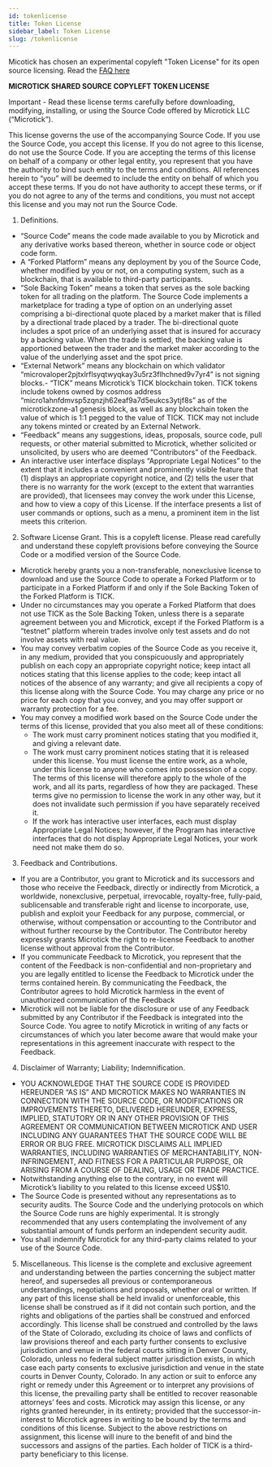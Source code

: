 ```yaml
---
id: tokenlicense
title: Token License
sidebar_label: Token License
slug: /tokenlicense
---
```


Micotick has chosen an experimental copyleft "Token License" for its open source licensing. Read the [FAQ here](license)

**MICROTICK SHARED SOURCE COPYLEFT TOKEN LICENSE**

Important - Read these license terms carefully before downloading, modifying, installing, or using the Source Code offered by Microtick LLC (“Microtick”).  


This license governs the use of the accompanying Source Code. If you use the Source Code, you accept this license. If you do not agree to this license, do not use the Source Code. If you are accepting the terms of this license on behalf of a company or other legal entity, you represent that you have the authority to bind such entity to the terms and conditions. All references herein to “you” will be deemed to include the entity on behalf of which you accept these terms. If you do not have authority to accept these terms, or if you do not agree to any of the terms and conditions, you must not accept this license and you may not run the Source Code.


1. Definitions.
- “Source Code” means the code made available to you by Microtick and any derivative works based thereon, whether in source code or object code form.
- A “Forked Platform” means any deployment by you of the Source Code, whether modified by you or not, on a computing system, such as a blockchain, that is available to third-party participants. 
- “Sole Backing Token” means a token that serves as the sole backing token for all trading  on the platform. The Source Code implements a marketplace for trading a type of option on an underlying asset comprising a bi-directional quote placed by a market maker that is filled by a directional trade placed by a trader. The bi-directional quote includes a spot price of an underlying asset that is insured for accuracy by a backing value. When the trade is settled, the backing value is apportioned between the trader and the market maker according to the value of the underlying asset and the spot price.
- “External Network” means any blockchain on which validator “microvaloper2pjtxlrflsyqtwyqkay3u5rz3flhchned9v7yr4” is not signing blocks.- “TICK” means Microtick’s TICK blockchain token. TICK tokens include tokens owned by cosmos address “micro1ahnfdmvsp5zqnzjh62eaf9a7d5eukcs3ytjf8s” as of the microtickzone-a1 genesis block, as well as any blockchain token the value of which is 1:1 pegged to the value of TICK. TICK may not include any tokens minted or created by an External Network.
- “Feedback” means any suggestions, ideas, proposals, source code, pull requests, or other material submitted to Microtick, whether solicited or unsolicited, by users who are deemed “Contributors” of the Feedback.
- An interactive user interface displays “Appropriate Legal Notices” to the extent that it includes a convenient and prominently visible feature that (1) displays an appropriate copyright notice, and (2) tells the user that there is no warranty for the work (except to the extent that warranties are provided), that licensees may convey the work under this License, and how to view a copy of this License. If the interface presents a list of user commands or options, such as a menu, a prominent item in the list meets this criterion.


2. Software License Grant. This is a copyleft license. Please read carefully and understand these copyleft provisions before conveying the Source Code or a modified version of the Source Code.
- Microtick hereby grants you a non-transferable, nonexclusive license to download and use the Source Code to operate a Forked Platform or to participate in a Forked Platform if and only if the Sole Backing Token of the Forked Platform is TICK.
- Under no circumstances may you operate a Forked Platform that does not use TICK as the Sole Backing Token, unless there is a separate agreement between you and Microtick, except if the Forked Platform is a “testnet” platform wherein trades involve only test assets and do not involve assets with real value.
- You may convey verbatim copies of the Source Code as you receive it, in any medium, provided that you conspicuously and appropriately publish on each copy an appropriate copyright notice; keep intact all notices stating that this license applies to the code; keep intact all notices of the absence of any warranty; and give all recipients a copy of this license along with the Source Code. You may charge any price or no price for each copy that you convey, and you may offer support or warranty protection for a fee.
- You may convey a modified work based on the Source Code under the terms of this license, provided that you also meet all of these conditions:
  - The work must carry prominent notices stating that you modified it, and giving a relevant date.
  - The work must carry prominent notices stating that it is released under this license. You must license the entire work, as a whole, under this license to anyone who comes into possession of a copy. The terms of this license will therefore apply to the whole of the work, and all its parts, regardless of how they are packaged. These terms give no permission to license the work in any other way, but it does not invalidate such permission if you have separately received it.
  - If the work has interactive user interfaces, each must display Appropriate Legal Notices; however, if the Program has interactive interfaces that do not display Appropriate Legal Notices, your work need not make them do so.


3. Feedback and Contributions. 
- If you are a Contributor, you grant to Microtick and its successors and those who receive the Feedback, directly or indirectly from Microtick, a worldwide, nonexclusive, perpetual, irrevocable, royalty-free, fully-paid, sublicensable and transferable right and license to incorporate, use, publish and exploit your Feedback for any purpose, commercial, or otherwise, without compensation or accounting to the Contributor and without further recourse by the Contributor. The Contributor hereby expressly grants Microtick the right to re-license Feedback to another license without approval from the Contributor.
- If you communicate Feedback to Microtick, you represent that the content of the Feedback is non-confidential and non-proprietary and you are legally entitled to license the Feedback to Microtick under the terms contained herein. By communicating the Feedback, the Contributor agrees to hold Microtick harmless in the event of unauthorized communication of the Feedback
- Microtick will not be liable for the disclosure or use of any Feedback submitted by any Contributor if the Feedback is integrated into the Source Code. You agree to notify Microtick in writing of any facts or circumstances of which you later become aware that would make your representations in this agreement inaccurate with respect to the Feedback.


4. Disclaimer of Warranty; Liability; Indemnification. 
- YOU ACKNOWLEDGE THAT THE SOURCE CODE IS PROVIDED HEREUNDER “AS IS” AND MICROTICK MAKES NO WARRANTIES IN CONNECTION WITH THE SOURCE CODE, OR MODIFICATIONS OR IMPROVEMENTS THERETO, DELIVERED HEREUNDER, EXPRESS, IMPLIED, STATUTORY OR IN ANY OTHER PROVISION OF THIS AGREEMENT OR COMMUNICATION BETWEEN MICROTICK AND USER INCLUDING ANY GUARANTEES THAT THE SOURCE CODE WILL BE ERROR OR BUG FREE. MICROTICK DISCLAIMS ALL IMPLIED WARRANTIES, INCLUDING WARRANTIES OF MERCHANTABILITY, NON-INFRINGEMENT, AND FITNESS FOR A PARTICULAR PURPOSE, OR ARISING FROM A COURSE OF DEALING, USAGE OR TRADE PRACTICE. 
- Notwithstanding anything else to the contrary, in no event will Microtick’s liability to you related to this license exceed US$10.
- The Source Code is presented without any representations as to security audits. The Source Code and the underlying protocols on which the Source Code runs are highly experimental. It is strongly recommended that any users contemplating the involvement of any substantial amount of funds perform an independent security audit.
- You shall indemnify Microtick for any third-party claims related to your use of the Source Code.


5. Miscellaneous. This license is the complete and exclusive agreement and understanding between the parties concerning the subject matter hereof, and supersedes all previous or contemporaneous understandings, negotiations and proposals, whether oral or written. If any part of this license shall be held invalid or unenforceable, this license shall be construed as if it did not contain such portion, and the rights and obligations of the parties shall be construed and enforced accordingly. This license shall be construed and controlled by the laws of the State of Colorado, excluding its choice of laws and conflicts of law provisions thereof and each party further consents to exclusive jurisdiction and venue in the federal courts sitting in Denver County, Colorado, unless no federal subject matter jurisdiction exists, in which case each party consents to exclusive jurisdiction and venue in the state courts in Denver County, Colorado. In any action or suit to enforce any right or remedy under this Agreement or to interpret any provisions of this license, the prevailing party shall be entitled to recover reasonable attorneys’ fees and costs. Microtick may assign this license, or any rights granted hereunder, in its entirety; provided that the successor-in-interest to Microtick agrees in writing to be bound by the terms and conditions of this license. Subject to the above restrictions on assignment, this license will inure to the benefit of and bind the successors and assigns of the parties. Each holder of TICK is a third-party beneficiary to this license.